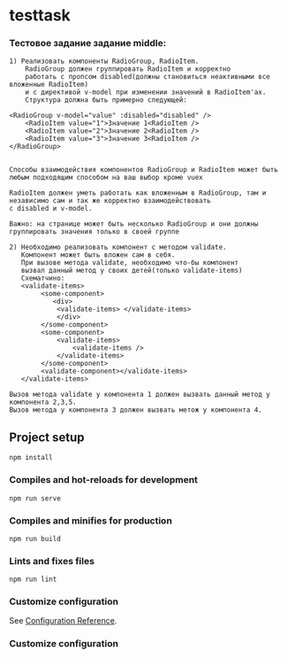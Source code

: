 # testtask

### Тестовое задание задание middle:

    1) Реализовать компоненты RadioGroup, RadioItem.
        RadioGroup должен группировать RadioItem и корректно 
        работать с пропсом disabled(должны становиться неактивными все вложенные RadioItem) 
        и c директивой v-model при изменении значений в RadioItem'ах. 
        Структура должна быть примерно следующей:

    <RadioGroup v-model="value" :disabled="disabled" />
        <RadioItem value="1">Значение 1<RadioItem />
        <RadioItem value="2">Значение 2<RadioItem />
        <RadioItem value="3">Значение 3<RadioItem />
    </RadioGroup>


    Способы взаимодействия компонентов RadioGroup и RadioItem может быть любым подходящим способом на ваш выбор кроме vuex

    RadioItem должен уметь работать как вложенным в RadioGroup, там и независимо сам и так же корректно взаимодействовать 
    с disabled и v-model.

    Важно: на странице может быть несколько RadioGroup и они должны группировать значения только в своей группе

    2) Необходимо реализовать компонент с методом validate.
       Компонент может быть вложен сам в себя.
       При вызове метода validate, необходимо что-бы компонент 
       вызвал данный метод у своих детей(только validate-items)
       Cхематчино:
       <validate-items>
            <some-component>
               <div>
                <validate-items> </validate-items>
                </div>
            </some-component>
            <some-component>
                <validate-items>
                    <validate-items />
                </validate-items>
            </some-component>
            <validate-component></validate-items>
       </validate-items>
    
    Вызов метода validate у компонента 1 должен вызвать данный метод у компонента 2,3,5.
    Вызов метода у компонента 3 должен вызвать метож у компонента 4.

## Project setup
```
npm install
```

### Compiles and hot-reloads for development
```
npm run serve
```

### Compiles and minifies for production
```
npm run build
```

### Lints and fixes files
```
npm run lint
```

### Customize configuration
See [Configuration Reference](https://cli.vuejs.org/config/).


### Customize configuration

                


